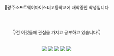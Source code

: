 <br>

<p align="center"> 🏤광주소프트웨어마이스터고등학교에 재학중인 학생입니다 </p>

<br>

<br>

<p align = "center">👇전 이것들에 관심을 가지고 공부하고 있습니다👇</p>

<br>

<div align ="center" display ="inline-block">

<img src="https://img.shields.io/badge/C-A8B9CC?style=flat-square&logo=C&logoColor=white"/>
<img src="https://img.shields.io/badge/JAVA-007396?style=flat-square&logo=Java&logoColor=white"/> 
<img src="https://img.shields.io/badge/Linux-FCC624?style=flat-square&logo=Linux&logoColor=white"/>
<img src="https://img.shields.io/badge/Ubuntu-E95420?style=flat-square&logo=Ubuntu&logoColor=white"/>
<img src="https://img.shields.io/badge/HTML5-E34F6?style=flat-square&logo=HTML5&logoColor=white"/>

</div>

<br>

<div align = "center" display="inline-block">


</div>
